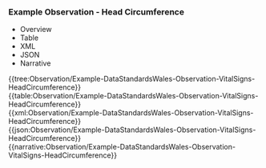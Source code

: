 <div class="warning"><span class="ClinicalWarn"></span></div>

### Example Observation - Head Circumference

<div class="tab-wrap">
  <ul class="tab-head">
    <li class="tablink" onclick="openCity(this,'tabtree')" data-target="tabtree">
      Overview
    </li>
    <li class="tablink" onclick="openCity(this,'tabtable')" data-target="tabtable">
      Table
    </li>
    <li class="tablink tab-active" onclick="openCity(this,'tabxml')" data-target="tabxml">
      XML
    </li>    
    <li class="tablink" onclick="openCity(this,'tabjson')" data-target="tabjson">
      JSON
    </li>    
    <li class="tablink" onclick="openCity(this,'tabnarrative')" data-target="tabnarrative">
      Narrative
    </li>
  </ul>
  <div class="tab-main">
    <div id="tabtree" class="tabcontent">
      {{tree:Observation/Example-DataStandardsWales-Observation-VitalSigns-HeadCircumference}}
    </div>
    <div id="tabtable" class="tabcontent">
      {{table:Observation/Example-DataStandardsWales-Observation-VitalSigns-HeadCircumference}}
    </div>       
    <div id="tabxml" class="tabcontent active">      
      {{xml:Observation/Example-DataStandardsWales-Observation-VitalSigns-HeadCircumference}}
    </div>
    <div id="tabjson" class="tabcontent">
      {{json:Observation/Example-DataStandardsWales-Observation-VitalSigns-HeadCircumference}}
    </div>       
    <div id="tabnarrative" class="tabcontent">
      {{narrative:Observation/Example-DataStandardsWales-Observation-VitalSigns-HeadCircumference}}
    </div>  
  </div>
</div>